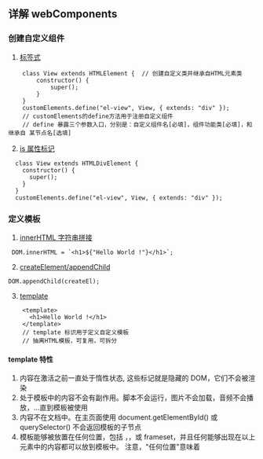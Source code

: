 ## 详解 webComponents

### 创建自定义组件

1. [标签式](./examples/demo01.html)

```
    class View extends HTMLElement {  // 创建自定义类并继承自HTML元素类
        constructor() {
            super();
        }
    }
    customElements.define("el-view", View, { extends: "div" });
    // customElements的define方法用于注册自定义组件
    // define 暴露三个参数入口，分别是：自定义组件名[必填]，组件功能类[必填]，和 继承自 某节点名[选填]
```

2. [is 属性标记](./examples/demo01.html)

```
  class View extends HTMLDivElement {
    constructor() {
      super();
    }
  }
  customElements.define("el-view", View, { extends: "div" });
```

### 定义模板

1. [innerHTML 字符串拼接](./examples/demo03.html)

```
 DOM.innerHTML = `<h1>${"Hello World !"}</h1>`;
```

2. [createElement/appendChild](./examples/demo04.html)

```
DOM.appendChild(createEl);
```

3. [template](./examples/demo05.html)

```
    <template>
      <h1>Hello World !</h1>
    </template>
    // template 标识用于定义自定义模板
    // 抽离HTML模板，可复用，可拆分
```

#### template 特性

1. 内容在激活之前一直处于惰性状态, 这些标记就是隐藏的 DOM，它们不会被渲染
2. 处于模板中的内容不会有副作用。脚本不会运行，图片不会加载，音频不会播放，...直到模板被使用
3. 内容不在文档中。在主页面使用 document.getElementById() 或 querySelector() 不会返回模板的子节点
4. 模板能够被放置在任何位置，包括 <head>，<body>，或 frameset，并且任何能够出现在以上元素中的内容都可以放到模板中。 注意，"任何位置"意味着 <template> 能够安全的出现在 HTML 解析器不允许出现的位置...几乎可以作为任何内容模型的子节点

### [定义影子 DOM 模式](./examples/demo06.html)

```
    let shadowRoot = this.attachShadow({ mode: 'open' });
    // attachShadow用于设置当前组件的封装性
    // mode接收两个参数  open / closed
```

### [使用影子 DOM](./examples/demo07.html)

```
    let shadowRoot = this.attachShadow({ mode: "open" });
    let template = document.querySelector("template");
    let cloneTemplate = document.importNode(template, true); // true 表示深拷贝节点
    shadowRoot.appendChild(cloneTemplate);
```

### 封装性

[DOM 的封装性](./examples/demo08.html)

组件内部的 DOM 节点无法被获取，无法在组件外部操作内部组件

[样式 的封装性](./examples/demo09.html)

组件内部的 DOM 不受外部样式污染

### [插槽](./examples/demo10.html)

插槽，学过 Vue 的朋友相信对它会非常熟悉，webComponents 同样支持插槽

插槽的好处很多，例如：

1. 样式预渲染
2. 预布局
3. 分布加载
4. 提高用户体验
5. 离线渲染
   ...

### 样式的封装性

1. :defined
2. :host
3. :host()
4. :host-context()

### 生命周期

0. constructor

类的初始化

1. connectedCallback

   当 custom element 首次被插入文档 DOM 时，被调用

2. disconnectedCallback

   当 custom element 从文档 DOM 中删除时，被调用

3. adoptedCallback

   当 custom element 被移动到新的文档时，被调用

4. attributeChangedCallback

   当 custom element 增加、删除、修改自身属性时，被调用

### 实例

1. 创建一个组件

[组件一](./examples/demo11.html)
[组件二](./examples/demo12.html)

```
该DEMO实现了一个动画组件，通过控制属性来控制动画的透明度和方向

<el-transition text = 'Hello World !' opacity=".5" direction="horizontal"/>
```

### 开发一个 SPA 轮子

[动手写一个 Vue](./examples/demo13.html)

```
基于 webComponent 实现

1. data渲染 ( 已完成√ )
2. 函数绑定 ( 已完成√ )
3. 创建自定义标签DOM ( 已完成√ )
4. 设置样式 ( 已完成√ )
5. 设置模板 ( 已完成√ )
6. 双向数据绑定  ( 待完善 )
7. 虚拟DOM  ( 待完善 )
8. 插槽 ( 待完善 )
9. ...

<el-test />

<script>
  new Component("el-test", {
    data: {
      value: 'Hello World !',
    },
    props: {
      alertForm: function(){
        this.setAttribute('style', `color: green;`);
      }
    },
    style: {
      h1: {
        color: 'red',
        'font-size': 100
      }
    },
    template: ".test"
  });
</script>
```

### 和 SPA 单页应用比较

待续...
